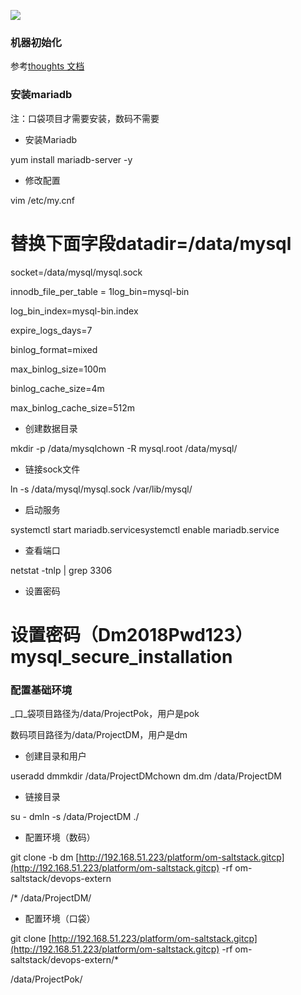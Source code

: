 ![](https://cdn.nlark.com/yuque/0/2024/png/43288467/1713176661704-5847c81d-7449-4233-818b-22ace371485f.png)

### 机器初始化
参考[thoughts 文档](https://thoughts.teambition.com/workspaces/5dfb64dfdd03ff001360619e/docs/5dfdbb0ae8307b00012b8809)

### 安装mariadb
注：口袋项目才需要安装，数码不需要

+ 安装Mariadb

yum install mariadb-server -y

+ 修改配置

vim /etc/my.cnf

# 替换下面字段datadir=/data/mysql

socket=/data/mysql/mysql.sock

innodb_file_per_table = 1log_bin=mysql-bin

log_bin_index=mysql-bin.index

expire_logs_days=7

binlog_format=mixed

max_binlog_size=100m

binlog_cache_size=4m

max_binlog_cache_size=512m

+ 创建数据目录

mkdir -p /data/mysqlchown -R mysql.root /data/mysql/

+ 链接sock文件

ln -s /data/mysql/mysql.sock  /var/lib/mysql/

+ 启动服务

systemctl start mariadb.servicesystemctl enable mariadb.service

+ 查看端口

netstat -tnlp | grep 3306

+ 设置密码

# 设置密码（Dm2018Pwd123）mysql_secure_installation

### 配置基础环境
_口_袋项目路径为/data/ProjectPok，用户是pok

数码项目路径为/data/ProjectDM，用户是dm

+ 创建目录和用户

useradd dmmkdir /data/ProjectDMchown dm.dm /data/ProjectDM

+ 链接目录

su - dmln -s /data/ProjectDM ./

+ 配置环境（数码）

git clone -b dm [http://192.168.51.223/platform/om-saltstack.gitcp](http://192.168.51.223/platform/om-saltstack.gitcp) -rf om-saltstack/devops-extern

/* /data/ProjectDM/

+ 配置环境（口袋）

git clone [http://192.168.51.223/platform/om-saltstack.gitcp](http://192.168.51.223/platform/om-saltstack.gitcp) -rf om-saltstack/devops-extern/*

  /data/ProjectPok/


